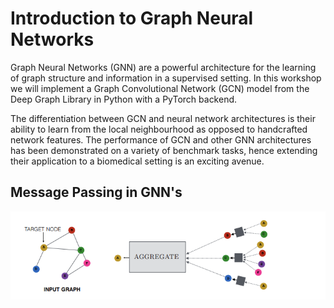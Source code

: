 # Introduction to Graph Neural Networks
Graph Neural Networks (GNN) are a powerful architecture for the learning of graph structure and information in a supervised setting. In this workshop we will implement a Graph Convolutional Network (GCN) model from the Deep Graph Library in Python with a PyTorch backend. 

The differentiation between GCN and neural network architectures is their ability to learn from the local neighbourhood as opposed to handcrafted network features. The performance of GCN and other GNN architectures has been demonstrated on a variety of benchmark tasks, hence extending their application to a biomedical setting is an exciting avenue. 

## Message Passing in GNN's
![alt text](GNN_Message%20Passing.png)